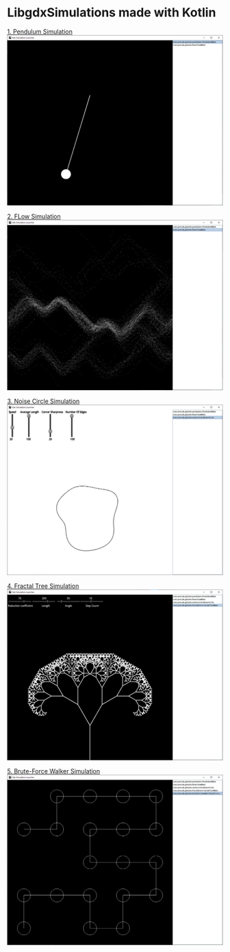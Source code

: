 # LibgdxSimulations made with Kotlin

[1. Pendulum Simulation](https://github.com/yeocak/LibgdxSimulations/tree/master/core/src/com/yeocak/gdxsim/pendulum)
![](https://github.com/yeocak/LibgdxSimulations/blob/master/ForGithub/pendulum.png)

[2. FLow Simulation](https://github.com/yeocak/LibgdxSimulations/tree/master/core/src/com/yeocak/gdxsim/flow)
![](https://github.com/yeocak/LibgdxSimulations/blob/master/ForGithub/flow.png)

[3. Noise Circle Simulation](https://github.com/yeocak/LibgdxSimulations/tree/master/core/src/com/yeocak/gdxsim/noisecircle)
![](https://raw.githubusercontent.com/yeocak/LibgdxSimulations/master/ForGithub/noisecircle.png)

[4. Fractal Tree Simulation](https://github.com/yeocak/LibgdxSimulations/tree/master/core/src/com/yeocak/gdxsim/fractaltree)
![](https://raw.githubusercontent.com/yeocak/LibgdxSimulations/master/ForGithub/fractaltree.png)

[5. Brute-Force Walker Simulation](https://github.com/yeocak/LibgdxSimulations/tree/master/core/src/com/yeocak/gdxsim/bruteforcewalker)
![](https://raw.githubusercontent.com/yeocak/LibgdxSimulations/master/ForGithub/bruteforcewalker.png)
